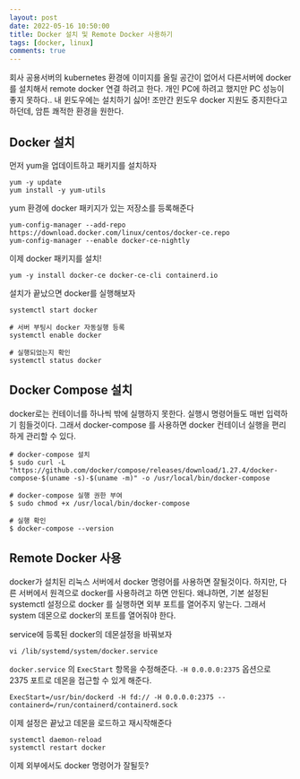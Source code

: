 ```yaml
---
layout: post
date: 2022-05-16 10:50:00
title: Docker 설치 및 Remote Docker 사용하기
tags: [docker, linux]
comments: true
---
```


회사 공용서버의 kubernetes 환경에 이미지를 올릴 공간이 없어서 다른서버에 docker를 설치해서 remote docker 연결 하려고 한다.
개인 PC에 하려고 했지만 PC 성능이 좋지 못하다.. 내 윈도우에는 설치하기 싫어! 조만간 윈도우 docker 지원도 중지한다고 하던데, 암튼 쾌적한 환경을 원한다.


## Docker 설치
먼저 yum을 업데이트하고 패키지를 설치하자
~~~
yum -y update
yum install -y yum-utils
~~~

yum 환경에 docker 패키지가 있는 저장소를 등록해준다
~~~
yum-config-manager --add-repo https://download.docker.com/linux/centos/docker-ce.repo
yum-config-manager --enable docker-ce-nightly
~~~

이제 docker 패키지를 설치!
~~~
yum -y install docker-ce docker-ce-cli containerd.io
~~~

설치가 끝났으면 docker를 실행해보자
~~~
systemctl start docker

# 서버 부팅시 docker 자동실행 등록
systemctl enable docker

# 실행되었는지 확인
systemctl status docker
~~~


## Docker Compose 설치
docker로는 컨테이너를 하나씩 밖에 실행하지 못한다. 실행시 명령어들도 매번 입력하기 힘들것이다.
그래서 docker-compose 를 사용하면 docker 컨테이너 실행을 편리하게 관리할 수 있다.
~~~
# docker-compose 설치
$ sudo curl -L "https://github.com/docker/compose/releases/download/1.27.4/docker-compose-$(uname -s)-$(uname -m)" -o /usr/local/bin/docker-compose

# docker-compose 실행 권한 부여
$ sudo chmod +x /usr/local/bin/docker-compose

# 실행 확인
$ docker-compose --version
~~~


## Remote Docker 사용
docker가 설치된 리눅스 서버에서 docker 명령어를 사용하면 잘될것이다.
하지만, 다른 서버에서 원격으로 docker를 사용하려고 하면 안된다.
왜냐하면, 기본 설정된 systemctl 설정으로 docker 를 실행하면 외부 포트를 열어주지 앟는다.
그래서 system 데몬으로 docker의 포트를 열어줘야 한다.

service에 등록된 docker의 데몬설정을 바꿔보자
~~~
vi /lib/systemd/system/docker.service
~~~

`docker.service` 의 `ExecStart` 항목을 수정해준다.
`-H 0.0.0.0:2375` 옵션으로 2375 포트로 데몬을 접근할 수 있게 해준다.
~~~
ExecStart=/usr/bin/dockerd -H fd:// -H 0.0.0.0:2375 --containerd=/run/containerd/containerd.sock
~~~

이제 설정은 끝났고 데몬을 로드하고 재시작해준다
~~~
systemctl daemon-reload
systemctl restart docker
~~~

이제 외부에서도 docker 명령어가 잘될듯?